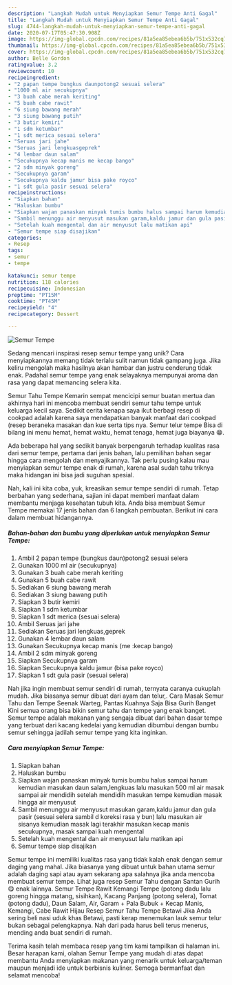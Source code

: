 ```yaml
---
description: "Langkah Mudah untuk Menyiapkan Semur Tempe Anti Gagal"
title: "Langkah Mudah untuk Menyiapkan Semur Tempe Anti Gagal"
slug: 4744-langkah-mudah-untuk-menyiapkan-semur-tempe-anti-gagal
date: 2020-07-17T05:47:30.908Z
image: https://img-global.cpcdn.com/recipes/81a5ea85ebea6b5b/751x532cq70/semur-tempe-foto-resep-utama.jpg
thumbnail: https://img-global.cpcdn.com/recipes/81a5ea85ebea6b5b/751x532cq70/semur-tempe-foto-resep-utama.jpg
cover: https://img-global.cpcdn.com/recipes/81a5ea85ebea6b5b/751x532cq70/semur-tempe-foto-resep-utama.jpg
author: Belle Gordon
ratingvalue: 3.2
reviewcount: 10
recipeingredient:
- "2 papan tempe bungkus daunpotong2 sesuai selera"
- "1000 ml air secukupnya"
- "3 buah cabe merah keriting"
- "5 buah cabe rawit"
- "6 siung bawang merah"
- "3 siung bawang putih"
- "3 butir kemiri"
- "1 sdm ketumbar"
- "1 sdt merica sesuai selera"
- "Seruas jari jahe"
- "Seruas jari lengkuasgeprek"
- "4 lembar daun salam"
- "Secukupnya kecap manis me kecap bango"
- "2 sdm minyak goreng"
- "Secukupnya garam"
- "Secukupnya kaldu jamur bisa pake royco"
- "1 sdt gula pasir sesuai selera"
recipeinstructions:
- "Siapkan bahan"
- "Haluskan bumbu"
- "Siapkan wajan panaskan minyak tumis bumbu halus sampai harum kemudian masukan daun salam,lengkuas lalu masukan 500 ml air masak sampai air mendidih setelah mendidih masukan tempe kemudian masak hingga air menyusut"
- "Sambil menunggu air menyusut masukan garam,kaldu jamur dan gula pasir (sesuai selera sambil d koreksi rasa y bun) lalu masukan air sisanya kemudian masak lagi terakhir masukan kecap manis secukupnya, masak sampai kuah mengental"
- "Setelah kuah mengental dan air menyusut lalu matikan api"
- "Semur tempe siap disajikan"
categories:
- Resep
tags:
- semur
- tempe

katakunci: semur tempe 
nutrition: 118 calories
recipecuisine: Indonesian
preptime: "PT15M"
cooktime: "PT45M"
recipeyield: "4"
recipecategory: Dessert

---
```



![Semur Tempe](https://img-global.cpcdn.com/recipes/81a5ea85ebea6b5b/751x532cq70/semur-tempe-foto-resep-utama.jpg)

Sedang mencari inspirasi resep semur tempe yang unik? Cara menyiapkannya memang tidak terlalu sulit namun tidak gampang juga. Jika keliru mengolah maka hasilnya akan hambar dan justru cenderung tidak enak. Padahal semur tempe yang enak selayaknya mempunyai aroma dan rasa yang dapat memancing selera kita.

Semur Tahu Tempe Kemarin sempat mencicipi semur buatan mertua dan akhirnya hari ini mencoba membuat sendiri semur tahu tempe untuk keluarga kecil saya. Sedikit cerita kenapa saya ikut berbagi resep di cookpad adalah karena saya mendapatkan banyak manfaat dari cookpad (resep beraneka masakan dan kue serta tips nya. Semur telur tempe Bisa di bilang ini menu hemat, hemat waktu, hemat tenaga, hemat juga biayanya 😁.

Ada beberapa hal yang sedikit banyak berpengaruh terhadap kualitas rasa dari semur tempe, pertama dari jenis bahan, lalu pemilihan bahan segar hingga cara mengolah dan menyajikannya. Tak perlu pusing kalau mau menyiapkan semur tempe enak di rumah, karena asal sudah tahu triknya maka hidangan ini bisa jadi suguhan spesial.


Nah, kali ini kita coba, yuk, kreasikan semur tempe sendiri di rumah. Tetap berbahan yang sederhana, sajian ini dapat memberi manfaat dalam membantu menjaga kesehatan tubuh kita. Anda bisa membuat Semur Tempe memakai 17 jenis bahan dan 6 langkah pembuatan. Berikut ini cara dalam membuat hidangannya.

<!--inarticleads1-->

##### Bahan-bahan dan bumbu yang diperlukan untuk menyiapkan Semur Tempe:

1. Ambil 2 papan tempe (bungkus daun)potong2 sesuai selera
1. Gunakan 1000 ml air (secukupnya)
1. Gunakan 3 buah cabe merah keriting
1. Gunakan 5 buah cabe rawit
1. Sediakan 6 siung bawang merah
1. Sediakan 3 siung bawang putih
1. Siapkan 3 butir kemiri
1. Siapkan 1 sdm ketumbar
1. Siapkan 1 sdt merica (sesuai selera)
1. Ambil Seruas jari jahe
1. Sediakan Seruas jari lengkuas,geprek
1. Gunakan 4 lembar daun salam
1. Gunakan Secukupnya kecap manis (me :kecap bango)
1. Ambil 2 sdm minyak goreng
1. Siapkan Secukupnya garam
1. Siapkan Secukupnya kaldu jamur (bisa pake royco)
1. Siapkan 1 sdt gula pasir (sesuai selera)


Nah jika ingin membuat semur sendiri di rumah, ternyata caranya cukuplah mudah. Jika biasanya semur dibuat dari ayam dan telur,. Cara Masak Semur Tahu dan Tempe Seenak Warteg, Pantas Kuahnya Saja Bisa Gurih Banget Kini semua orang bisa bikin semur tahu dan tempe yang enak banget. Semur tempe adalah makanan yang sengaja dibuat dari bahan dasar tempe yang terbuat dari kacang kedelai yang kemudian dibumbui dengan bumbu semur sehingga jadilah semur tempe yang kita inginkan. 

<!--inarticleads2-->

##### Cara menyiapkan Semur Tempe:

1. Siapkan bahan
1. Haluskan bumbu
1. Siapkan wajan panaskan minyak tumis bumbu halus sampai harum kemudian masukan daun salam,lengkuas lalu masukan 500 ml air masak sampai air mendidih setelah mendidih masukan tempe kemudian masak hingga air menyusut
1. Sambil menunggu air menyusut masukan garam,kaldu jamur dan gula pasir (sesuai selera sambil d koreksi rasa y bun) lalu masukan air sisanya kemudian masak lagi terakhir masukan kecap manis secukupnya, masak sampai kuah mengental
1. Setelah kuah mengental dan air menyusut lalu matikan api
1. Semur tempe siap disajikan


Semur tempe ini memiliki kualitas rasa yang tidak kalah enak dengan semur daging yang mahal. Jika biasanya yang dibuat untuk bahan utama semur adalah daging sapi atau ayam sekarang apa salahnya jika anda mencoba membuat semur tempe. Lihat juga resep Semur Tahu dengan Santan Gurih😋 enak lainnya. Semur Tempe Rawit Kemangi Tempe (potong dadu lalu goreng hingga matang, sisihkan), Kacang Panjang (potong selera), Tomat (potong dadu), Daun Salam, Air, Garam + Pala Bubuk + Kecap Manis, Kemangi, Cabe Rawit Hijau Resep Semur Tahu Tempe Betawi Jika Anda sering beli nasi uduk khas Betawi, pasti kerap menemukan lauk semur telur bukan sebagai pelengkapnya. Nah dari pada harus beli terus menerus, mending anda buat sendiri di rumah. 

Terima kasih telah membaca resep yang tim kami tampilkan di halaman ini. Besar harapan kami, olahan Semur Tempe yang mudah di atas dapat membantu Anda menyiapkan makanan yang menarik untuk keluarga/teman maupun menjadi ide untuk berbisnis kuliner. Semoga bermanfaat dan selamat mencoba!
